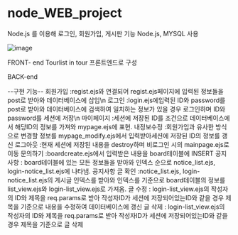 # node_WEB_project
Node.js 를 이용해 로그인, 회원가입, 게시판 기능 
Node.js, MYSQL 사용

![image](https://user-images.githubusercontent.com/86454797/209308889-089aa15d-e3b9-419c-96c8-933af1dcbd7a.png)

FRONT- end
Tourlist in tour 프론트엔드로 구성

BACK-end

--구현 기능--
회원가입 :regist.ejs와 연결되어 regist.ejs페이지에 입력된 정보들을 post로 받아와 데이터베이스에 삽입\n
로그인 :login.ejs에입력된 ID와 password를 post로 받아와 데이터베이스에 검색하여 일치하는 정보가 있을 경우 로그인하며 ID와 password를 세션에 저장\n
마이페이지 :세션에 저장된 ID를 조건으로 데이터베이스에서 해당ID의 정보를 가져와 mypage.ejs에 표현.
내정보수정 :회원가입과 유사한 방식으로 변경할 정보를 mypage_modify.ejs에서 입력받아세션에 저장된 ID의 정보를 갱신
로그아웃 :현재 세션에 저장된 내용을 destroy하며 비로그인 시의 mainpage.ejs로 이동
문의하기 :boardcreate.ejs에서 입력받은 내용을 board테이블에 INSERT
공지사항 : board테이블에 있는 모든 정보들을 받아와 인덱스 순으로 notice_list.ejs, login-notice_list.ejs에 나타냄.
공지사항 글 확인 :notice_list.ejs, login-notice_list.ejs의 게시글 인덱스를 받아와 인덱스를 기준으로 board테이블의 정보를 list_view.ejs와 login-list_view.ejs로 가져옴.
글 수정 : login-list_view.ejs의 작성자의 ID와 제목을 req.params로 받아 작성자ID가 세션에 저장되어있는ID와 같을 경우 제목을 기준으로 내용을 수정하여 데이터베이스에 갱신
글 삭제 : login-list_view.ejs의 작성자의 ID와 제목을 req.params로 받아 작성자ID가 세션에 저장되어있는ID와 같을 경우 제목을 기준으로 글 삭제
